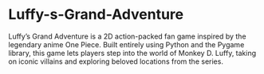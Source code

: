 # Luffy-s-Grand-Adventure
Luffy’s Grand Adventure is a 2D action-packed fan game inspired by the legendary anime One Piece. Built entirely using Python and the Pygame library, this game lets players step into the world of Monkey D. Luffy, taking on iconic villains and exploring beloved locations from the series.
